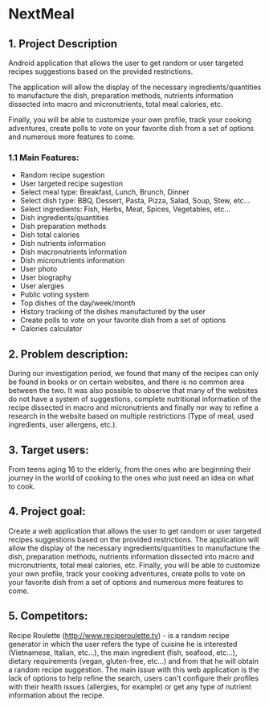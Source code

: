# NextMeal

## 1. Project Description
Android application that allows the user to get random or user targeted recipes suggestions based on the provided restrictions. 

The application will allow the display of the necessary ingredients/quantities to manufacture the dish, preparation methods, nutrients information dissected into macro and micronutrients, total meal calories, etc. 

Finally, you will be able to customize your own profile, track your cooking adventures, create polls to vote on your favorite dish from a set of options and numerous more features to come.

### 1.1 Main Features:
* Random recipe sugestion
* User targeted recipe sugestion
* Select meal type: Breakfast, Lunch, Brunch, Dinner
* Select dish type: BBQ, Dessert, Pasta, Pizza, Salad, Soup, Stew, etc...
* Select ingredients: Fish, Herbs, Meat, Spices, Vegetables, etc...
* Dish ingredients/quantities
* Dish preparation methods
* Dish total calories
* Dish nutrients information
* Dish macronutrients information
* Dish micronutrients information
* User photo
* User biography
* User alergies
* Public voting system
* Top dishes of the day/week/month
* History tracking of the dishes manufactured by the user
* Create polls to vote on your favorite dish from a set of options
* Calories calculator



## 2. Problem description:
During our investigation period, we found that many of the recipes can only be found in books or on certain websites, and there is no common area between the two. It was also possible to observe that many of the websites do not have a system of suggestions, complete nutritional information of the recipe dissected in macro and micronutrients and finally nor way to refine a research in the website based on multiple restrictions (Type of meal, used ingredients, user allergens, etc.).


## 3. Target users:
From teens aging 16 to the elderly, from the ones who are beginning their journey in the world of cooking to the ones who just need an idea on what to cook.

## 4. Project goal:
Create a web application that allows the user to get random or user targeted recipes suggestions based on the provided restrictions. The application will allow the display of the necessary ingredients/quantities to manufacture the dish, preparation methods, nutrients information dissected into macro and micronutrients, total meal calories, etc. Finally, you will be able to customize your own profile, track your cooking adventures, create polls to vote on your favorite dish from a set of options and numerous more features to come.

## 5. Competitors:
Recipe Roulette (http://www.reciperoulette.tv) - is a random recipe generator in which the user refers the type of cuisine he is interested (Vietnamese, Italian, etc...), the main ingredient (fish, seafood, etc...), dietary requirements (vegan, gluten-free, etc...) and from that he will obtain a random recipe suggestion. The main issue with this web application is the lack of options to help refine the search, users can't configure their profiles with their health issues (allergies, for example) or get any type of nutrient information about the recipe.